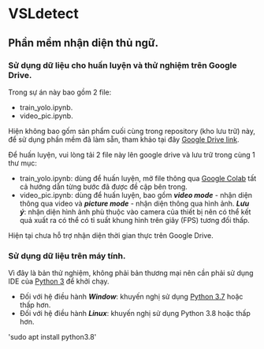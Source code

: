 # VSLdetect
## Phần mềm nhận diện thủ ngữ.
### Sử dụng dữ liệu cho huấn luyện và thử nghiệm trên Google Drive.
Trong sự án này bao gồm 2 file:
- train_yolo.ipynb.
- video_pic.ipynb.

Hiện không bao gốm sản phẩm cuối cùng trong repository (kho lưu trữ) này, để sử dụng phần mềm đã làm sẵn, tham khảo tại đây [Google Drive link](https://drive.google.com/drive/folders/117XhAG-hOCiw4yJNYHfpT1HviilNPznY?usp=sharing).

Để huấn luyện, vui lòng tải 2 file này lên google drive và lưu trữ trong cùng 1 thư mục:
- train_yolo.ipynb: dùng để huấn luyện, mở file thông qua [Google Colab](https://colab.research.google.com/) tất cả hướng dẫn từng bước đã được đề cập bên trong.
- video_pic.ipynb: dùng để huấn luyện, bao gồm ***video mode*** - nhận diện thông qua video và ***picture mode*** - nhận diện thông qua hình ảnh. ***Lưu ý***: nhận diện hình ảnh phù thuộc vào camera của thiết bị nên có thể kết quả xuất ra có thể có tỉ suất khung hình trên giây (FPS) tương đối thấp.

Hiện tại chưa hỗ trợ nhận diện thời gian thực trên Google Drive.
### Sử dụng dữ liệu trên máy tính.
Vì đây là bản thử nghiệm, không phải bản thương mại nên cần phải sử dụng IDE của [Python 3](https://www.python.org/downloads/) để khởi chạy.
- Đối với hệ điều hành ***Window***: khuyến nghị sử dụng [Python 3.7](https://www.python.org/downloads/windows/) hoặc thấp hơn.
- Đối với hệ điều hành ***Linux***: khuyến nghị sử dụng Python 3.8 hoặc thấp hơn.

'sudo apt install python3.8'


